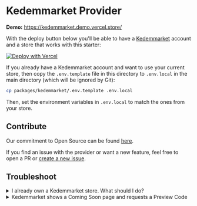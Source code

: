# Kedemmarket Provider

**Demo:** https://kedemmarket.demo.vercel.store/

With the deploy button below you'll be able to have a [Kedemmarket](https://www.kedemmarket.com/) account and a store that works with this starter:

[![Deploy with Vercel](https://vercel.com/button)](https://vercel.com/new/git/external?repository-url=https%3A%2F%2Fgithub.com%2Fvercel%2Fcommerce&project-name=commerce&repo-name=commerce&demo-title=Next.js%20Commerce&demo-description=An%20all-in-one%20starter%20kit%20for%20high-performance%20e-commerce%20sites.&demo-url=https%3A%2F%2Fdemo.vercel.store&demo-image=https%3A%2F%2Fkedemmarket-demo-asset-ksvtgfvnd.vercel.app%2Fkedemmarket.png&integration-ids=oac_MuWZiE4jtmQ2ejZQaQ7ncuDT)

If you already have a Kedemmarket account and want to use your current store, then copy the `.env.template` file in this directory to `.env.local` in the main directory (which will be ignored by Git):

```bash
cp packages/kedemmarket/.env.template .env.local
```

Then, set the environment variables in `.env.local` to match the ones from your store.

## Contribute

Our commitment to Open Source can be found [here](https://vercel.com/oss).

If you find an issue with the provider or want a new feature, feel free to open a PR or [create a new issue](https://github.com/vercel/commerce/issues).

## Troubleshoot

<details>
<summary>I already own a Kedemmarket store. What should I do?</summary>
<br>
First thing you do is: <b>set your environment variables</b>
<br>
<br>
.env.local

```sh
KEDEMMARKET_STOREFRONT_API_URL=<>
KEDEMMARKET_STOREFRONT_API_TOKEN=<>
KEDEMMARKET_STORE_API_URL=<>
KEDEMMARKET_STORE_API_TOKEN=<>
KEDEMMARKET_STORE_API_CLIENT_ID=<>
KEDEMMARKET_CHANNEL_ID=<>
```

If your project was started with a "Deploy with Vercel" button, you can use Vercel's CLI to retrieve these credentials.

1. Install Vercel CLI: `npm i -g vercel`
2. Link local instance with Vercel and Github accounts (creates .vercel file): `vercel link`
3. Download your environment variables: `vercel env pull .env.local`

Next, you're free to customize the starter. More updates coming soon. Stay tuned.

</details>

<details>
<summary>Kedemmarket shows a Coming Soon page and requests a Preview Code</summary>
<br>
After Email confirmation, Checkout should be manually enabled through Kedemmarket platform. Look for "Review & test your store" section through Kedemmarket's dashboard.
<br>
<br>
Kedemmarket team has been notified and they plan to add more detailed about this subject.
</details>
